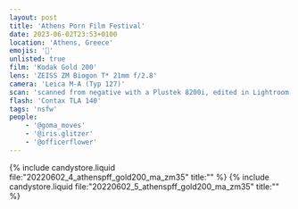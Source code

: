 ```yaml
---
layout: post
title: 'Athens Porn Film Festival'
date: 2023-06-02T23:53+0100
location: 'Athens, Greece'
emojis: '🔞'
unlisted: true
film: 'Kodak Gold 200'
lens: 'ZEISS ZM Biogon T* 21mm f/2.8'
camera: 'Leica M-A (Typ 127)'
scan: 'scanned from negative with a Plustek 8200i, edited in Lightroom'
flash: 'Contax TLA 140'
tags: 'nsfw'
people: 
    - '@goma_moves'
    - '@iris.glitzer'
    - '@officerflower'
---
```


{% include candystore.liquid file:"20220602_4_athenspff_gold200_ma_zm35" title:"" %}
{% include candystore.liquid file:"20220602_5_athenspff_gold200_ma_zm35" title:"" %}